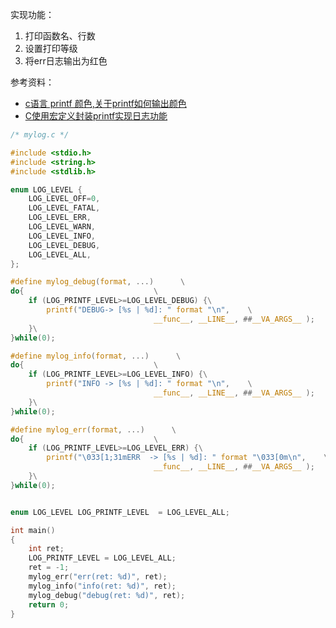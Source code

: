 
实现功能：
1. 打印函数名、行数
2. 设置打印等级
3. 将err日志输出为红色

参考资料：
- [c语言 printf 颜色,关于printf如何输出颜色](https://blog.csdn.net/weixin_36138385/article/details/117103723?spm=1001.2101.3001.6650.2&utm_medium=distribute.pc_relevant.none-task-blog-2%7Edefault%7ECTRLIST%7ERate-2-117103723-blog-80089343.pc_relevant_recovery_v2&depth_1-utm_source=distribute.pc_relevant.none-task-blog-2%7Edefault%7ECTRLIST%7ERate-2-117103723-blog-80089343.pc_relevant_recovery_v2&utm_relevant_index=3)
- [C使用宏定义封装printf实现日志功能](https://blog.csdn.net/weixin_44522306/article/details/109155839)

```c
/* mylog.c */

#include <stdio.h>
#include <string.h>
#include <stdlib.h>

enum LOG_LEVEL {    
    LOG_LEVEL_OFF=0,
    LOG_LEVEL_FATAL,
    LOG_LEVEL_ERR,
    LOG_LEVEL_WARN,
    LOG_LEVEL_INFO,
    LOG_LEVEL_DEBUG,
    LOG_LEVEL_ALL,
};

#define mylog_debug(format, ...)      \
do{                             \
    if (LOG_PRINTF_LEVEL>=LOG_LEVEL_DEBUG) {\
        printf("DEBUG-> [%s | %d]: " format "\n",    \
							    __func__, __LINE__, ##__VA_ARGS__ );                         \
    }\
}while(0);

#define mylog_info(format, ...)      \
do{                             \
    if (LOG_PRINTF_LEVEL>=LOG_LEVEL_INFO) {\
        printf("INFO -> [%s | %d]: " format "\n",    \
							    __func__, __LINE__, ##__VA_ARGS__ );                         \
    }\
}while(0);

#define mylog_err(format, ...)      \
do{                             \
    if (LOG_PRINTF_LEVEL>=LOG_LEVEL_ERR) {\
        printf("\033[1;31mERR  -> [%s | %d]: " format "\033[0m\n",    \
							    __func__, __LINE__, ##__VA_ARGS__ );                         \
    }\
}while(0);


enum LOG_LEVEL LOG_PRINTF_LEVEL	 = LOG_LEVEL_ALL;

int main()
{
    int ret;
    LOG_PRINTF_LEVEL = LOG_LEVEL_ALL;
    ret = -1;
    mylog_err("err(ret: %d)", ret);
    mylog_info("info(ret: %d)", ret);
    mylog_debug("debug(ret: %d)", ret);
    return 0;
}
```